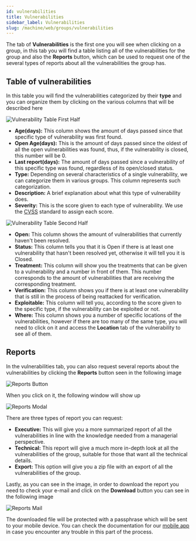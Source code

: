 ```yaml
---
id: vulnerabilities
title: Vulnerabilities
sidebar_label: Vulnerabilities
slug: /machine/web/groups/vulnerabilities
---
```


The tab of **Vulnerabilities** is the first one you will see when clicking on a
group, in this tab you will find a table listing all of the vulnerabilities
for the group and also the **Reports** button, which can be used to request one
of the several types of reports about all the vulnerabilities the group has.

## Table of vulnerabilities

In this table you will find the vulnerabilities categorized by their **type** and
you can organize them by clicking on the various columns that will be described here

![Vulnerability Table First Half](/img/web/groups/vulnerabilities/vulns_table_1h.png)

- **Age(days):** This column shows the amount of days passed since that specific
type of vulnerability was first found.
- **Open Age(days):** This is the amount of days passed since the oldest of all the
open vulnerabilities was found, thus, if the vulnerability is closed, this number
will be 0.
- **Last report(days):** The amount of days passed since a vulnerability of this
specific type was found, regardless of its open/closed status.
- **Type:** Depending on several characteristics of a single vulnerability, we can
categorize them in various groups. This column represents such categorization.
- **Description:** A brief explanation about what this type of vulnerability does.
- **Severity:** This is the score given to each type of vulnerability. We use the
[CVSS](/about/glossary#cvss "Common Vulnerability Scoring System") standard to assign
each score.

![Vulnerability Table Second Half](/img/web/groups/vulnerabilities/vulns_table_2h.png)

- **Open:** This column shows the amount of vulnerabilities that currently haven't
been resolved.
- **Status:** This column tells you that it is Open if there is at least one
vulnerability that hasn't been resolved yet, otherwise it will tell you it is
Closed.
- **Treatment:** This column will show you the treatments that can be given to a
vulnerability and a number in front of them. This number corresponds to the
amount of vulnerabilities that are receiving the corresponding treatment.
- **Verification:** This column shows you if there is at least one vulnerability
that is still in the process of being reattacked for verification.
- **Exploitable:** This column will tell you, according to the score given to
the specific type, if the vulnerability can be exploited or not.
- **Where:** This column shows you a number of specific locations of the
vulnerabilities, however if there are too many of the same type, you will need
to click on it and access the **Location** tab of the vulnerability to see
all of them.

## Reports

In the vulnerabilities tab, you can also request several reports about the
vulnerabilities by clicking the **Reports** button seen in the following image

![Reports Button](/img/web/groups/vulnerabilities/reports_button.png)

When you click on it, the following window will show up

![Reports Modal](/img/web/groups/vulnerabilities/reports_modal.png)

There are three types of report you can request:

- **Executive:** This will give you a more summarized report of all the
vulnerabilities in line with the knowledge needed from a managerial
perspective.
- **Technical:** This report will give a much more in-depth look at all the
vulnerabilities of the group, suitable for those that want all the
technical details.
- **Export:** This option will give you a zip file with an export of all
the vulnerabilities of the group.

Lastly, as you can see in the image, in order to download the report you need
to check your e-mail and click on the **Download** button you can see in the
following image

![Reports Mail](/img/web/groups/vulnerabilities/reports_mail.png)

The downloaded file will be protected with a passphrase which will be sent to
your mobile device. You can check the documentation for our
[mobile app](/machine/web/groups/vulnerabilities#reports) in case you encounter any
trouble in this part of the process.
